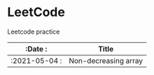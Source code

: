 # LeetCode
Leetcode practice

|:Date       :|Title          
|:-----------:|---------------
|:2021-05-04 :|Non-decreasing array

